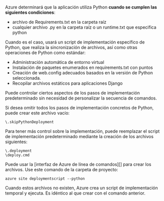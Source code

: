 Azure determinará que la aplicación utiliza Python **cuando se cumplen las siguientes condiciones**:

- archivo de Requirements.txt en la carpeta raíz
- cualquier archivo .py en la carpeta raíz o un runtime.txt que especifica python

Cuando es el caso, usará un script de implementación específico de Python, que realiza la sincronización de archivos, así como otras operaciones de Python como estándar:

- Administración automática de entorno virtual
- Instalación de paquetes enumerados en requirements.txt con puntos
- Creación de web.config adecuados basados en la versión de Python seleccionada.
- Recopilar archivos estáticos para aplicaciones Django

Puede controlar ciertos aspectos de los pasos de implementación predeterminado sin necesidad de personalizar la secuencia de comandos.

Si desea omitir todos los pasos de implementación concretos de Python, puede crear este archivo vacío:

    \.skipPythonDeployment

Para tener más control sobre la implementación, puede reemplazar el script de implementación predeterminado mediante la creación de los archivos siguientes:

    \.deployment
    \deploy.cmd

Puede usar la [interfaz de Azure de línea de comandos][] para crear los archivos.  Use este comando de la carpeta de proyecto:

    azure site deploymentscript --python

Cuando estos archivos no existen, Azure crea un script de implementación temporal y ejecuta.  Es idéntico al que crear con el comando anterior.

[Interfaz de línea de comandos de Azure]: http://azure.microsoft.com/downloads/

